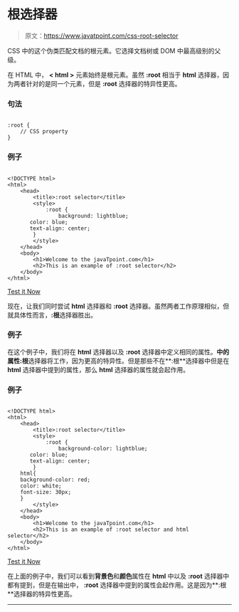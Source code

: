 # 根选择器

> 原文：<https://www.javatpoint.com/css-root-selector>

CSS 中的这个伪类匹配文档的根元素。它选择文档树或 DOM 中最高级别的父级。

在 HTML 中， **< html >** 元素始终是根元素。虽然 **:root** 相当于 **html** 选择器，因为两者针对的是同一个元素，但是 **:root** 选择器的特异性更高。

### 句法

```

:root {
    // CSS property
}

```

### 例子

```

<!DOCTYPE html> 
<html> 
    <head> 
        <title>:root selector</title> 
        <style>  
            :root { 
                background: lightblue; 
	   color: blue;
	   text-align: center;
		} 
        </style> 
    </head> 
    <body> 
        <h1>Welcome to the javaTpoint.com</h1> 
        <h2>This is an example of :root selector</h2> 
    </body> 
</html> 

```

[Test it Now](https://www.javatpoint.com/oprweb/test.jsp?filename=CSSrootselector1)

现在，让我们同时尝试 **html** 选择器和 **:root** 选择器。虽然两者工作原理相似，但就具体性而言，**:根**选择器胜出。

### 例子

在这个例子中，我们将在 **html** 选择器以及 **:root** 选择器中定义相同的属性。**中的属性:根**选择器将工作，因为更高的特异性。但是那些不在**:根**选择器中但是在 **html** 选择器中提到的属性，那么 **html** 选择器的属性就会起作用。

### 例子

```

<!DOCTYPE html> 
<html> 
    <head> 
        <title>:root selector</title> 
        <style>  
            :root { 
                background-color: lightblue; 
	   color: blue;
	   text-align: center;
		} 
	html{
	background-color: red;
	color: white;
	font-size: 30px;
	}
        </style> 
    </head> 
    <body> 
        <h1>Welcome to the javaTpoint.com</h1> 
        <h2>This is an example of :root selector and html selector</h2> 
    </body> 
</html>

```

[Test it Now](https://www.javatpoint.com/oprweb/test.jsp?filename=CSSrootselector2)

在上面的例子中，我们可以看到**背景色**和**颜色**属性在 **html** 中以及 **:root** 选择器中都有提到，但是在输出中， **:root** 选择器中提到的属性会起作用。这是因为**:根**选择器的特异性更高。

* * *